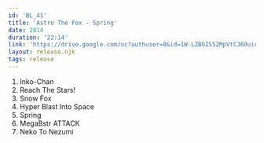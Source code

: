 ```yaml
---
id: 'BL_41'
title: 'Astro The Fox - Spring'
date: 2014
duration: '22:14'
link: 'https://drive.google.com/uc?authuser=0&id=1W-LZBGIS52MpVtCJ60uieLY23ttcuIms&export=download'
layout: release.njk
tags: release
---
```


01. Inko-Chan
02. Reach The Stars!
03. Snow Fox
04. Hyper Blast Into Space
05. Spring
06. MegaBstr ATTACK
07. Neko To Nezumi